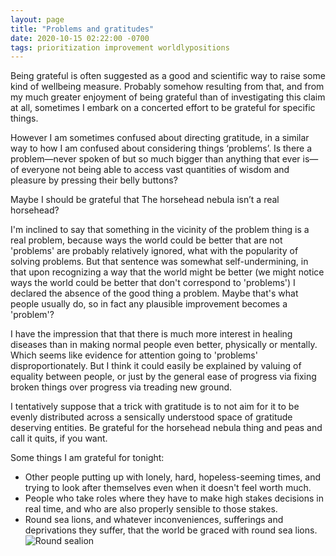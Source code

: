 ```yaml
---
layout: page
title: "Problems and gratitudes"
date: 2020-10-15 02:22:00 -0700
tags: prioritization improvement worldlypositions
---
```

Being grateful is often suggested as a good and scientific way to raise some kind of wellbeing measure. Probably somehow resulting from that, and from my much greater enjoyment of being grateful than of investigating this claim at all, sometimes I embark on a concerted effort to be grateful for specific things.

However I am sometimes confused about directing gratitude, in a similar way to how I am confused about considering things ‘problems’. Is there a problem—never spoken of but so much bigger than anything that ever is—of everyone not being able to access vast quantities of wisdom and pleasure by pressing their belly buttons?

Maybe I should be grateful that The horsehead nebula isn’t a real horsehead?

I'm inclined to say that something in the vicinity of the problem thing is a real problem, because ways the world could be better that are not 'problems' are probably relatively ignored, what with the popularity of solving problems. But that sentence was somewhat self-undermining, in that upon recognizing a way that the world might be better (we might notice ways the world could be better that don't correspond to 'problems') I declared the absence of the good thing a problem. Maybe that's what people usually do, so in fact any plausible improvement becomes a 'problem'?

I have the impression that that there is much more interest in healing diseases than in making normal people even better, physically or mentally. Which seems like evidence for attention going to 'problems' disproportionately. But I think it could easily be explained by valuing of equality between people, or just by the general ease of progress via fixing broken things over progress via treading new ground.

I tentatively suppose that a trick with gratitude is to not aim for it to be evenly distributed across a sensically understood space of gratitude deserving entities. Be grateful for the horsehead nebula thing and peas and call it quits, if you want.

Some things I am grateful for tonight:
- Other people putting up with lonely, hard, hopeless-seeming times, and trying to look after themselves even when it doesn't feel worth much.
- People who take roles where they have to make high stakes decisions in real time, and who are also properly sensible to those stakes.
- Round sea lions, and whatever inconveniences, sufferings and deprivations they suffer, that the world be graced with round sea lions.
![Round sealion](/assets/brian-yurasits-round-sealion.jpg)
